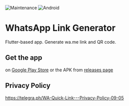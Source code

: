 ![Maintenance](https://img.shields.io/maintenance/yes/2023)
![Android](https://img.shields.io/badge/Works%20with-Android-green)

<!-- ![Web](https://img.shields.io/badge/Works%20on-Web-green) -->

# WhatsApp Link Generator

Flutter-based app. Generate wa.me link and QR code.

<!-- ## Web demo

https://whatsapp-quick-link.web.app/ -->

## Get the app

on [Google Play Store](https://play.google.com/store/apps/details?id=live.iqfareez.whatsapp_link_generator) or the APK from [releases page](https://github.com/iqfareez/whatsapp_link_generator/releases)

<!-- 2. Huawei App Gallery -->

## Privacy Policy

https://telegra.ph/WA-Quick-Link---Privacy-Policy-09-05
